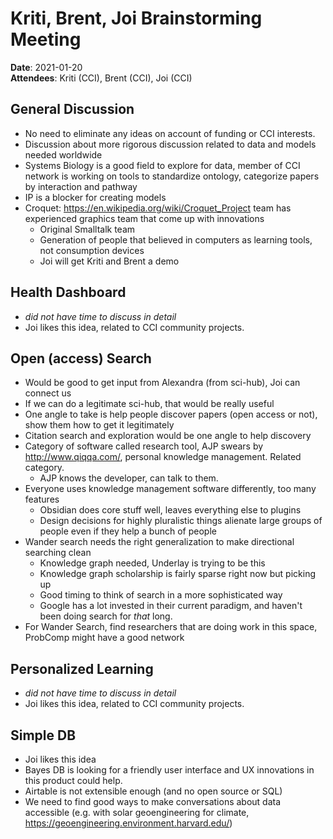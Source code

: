 # Kriti, Brent, Joi Brainstorming Meeting

**Date**: 2021-01-20  
**Attendees**: Kriti (CCI), Brent (CCI), Joi (CCI)

## General Discussion

- No need to eliminate any ideas on account of funding or CCI interests.
- Discussion about more rigorous discussion related to data and models needed worldwide
- Systems Biology is a good field to explore for data, member of CCI network is working on tools to standardize ontology, categorize papers by interaction and pathway
- IP is a blocker for creating models
- Croquet: https://en.wikipedia.org/wiki/Croquet_Project team has experienced graphics team that come up with innovations
    - Original Smalltalk team
    - Generation of people that believed in computers as learning tools, not consumption devices
    - Joi will get Kriti and Brent a demo


## Health Dashboard
- _did not have time to discuss in detail_
- Joi likes this idea, related to CCI community projects.

## Open (access) Search
- Would be good to get input from Alexandra (from sci-hub), Joi can connect us
- If we can do a legitimate sci-hub, that would be really useful
- One angle to take is help people discover papers (open access or not), show them how to get it legitimately
- Citation search and exploration would be one angle to help discovery
- Category of software called research tool, AJP swears by http://www.qiqqa.com/, personal knowledge management. Related category.
    - AJP knows the developer, can talk to them.
- Everyone uses knowledge management software differently, too many features
    - Obsidian does core stuff well, leaves everything else to plugins
    - Design decisions for highly pluralistic things alienate large groups of people even if they help a bunch of people
- Wander search needs the right generalization to make directional searching clean
    - Knowledge graph needed, Underlay is trying to be this
    - Knowledge graph scholarship is fairly sparse right now but picking up
    - Good timing to think of search in a more sophisticated way
    - Google has a lot invested in their current paradigm, and haven't been doing search for _that_ long.
- For Wander Search, find researchers that are doing work in this space, ProbComp might have a good network

## Personalized Learning
- _did not have time to discuss in detail_
- Joi likes this idea, related to CCI community projects.

## Simple DB
- Joi likes this idea
- Bayes DB is looking for a friendly user interface and UX innovations in this product could help.
- Airtable is not extensible enough (and no open source or SQL)
- We need to find good ways to make conversations about data accessible (e.g. with solar geoengineering for climate, https://geoengineering.environment.harvard.edu/)